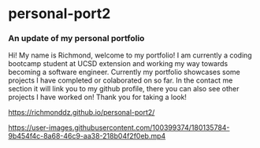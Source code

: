 # personal-port2

### An update of my personal portfolio

Hi! My name is Richmond, welcome to my portfolio! I am currently a
coding bootcamp student at UCSD extension and working my way towards
becoming a software engineer. Currently my portfolio showcases some
projects I have completed or colaborated on so far. In the contact me section it will link you to my github profile, there you can also see other projects I have worked on! Thank you for taking a look!

https://richmonddz.github.io/personal-port2/



https://user-images.githubusercontent.com/100399374/180135784-9b454f4c-8a68-46c9-aa38-218b04f2f0eb.mp4






